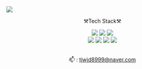 

<img src="https://capsule-render.vercel.app/api?type=waving&color=F44A6A&height=200&section=header&text=Hi👋,I'm Seojeong Yeo.&fontSize=65">








<div align=center>

  ⚒Tech Stack⚒

<img src="https://img.shields.io/badge/c-A8B9CC?style=for-the-badge&logo=c&logoColor=white"> 
<img src="https://img.shields.io/badge/c++-512BD4?style=for-the-badge&logo=cplusplus&logoColor=white">
<img src="https://img.shields.io/badge/Linux-FCC624?style=for-the-badge&logo=Linux&logoColor=white">

<br>

<img src="https://img.shields.io/badge/matlab-047DA3?style=for-the-badge&logo=matlab&logoColor=white">
<img src="https://img.shields.io/badge/simulink-008080?style=for-the-badge&logo=simulink&logoColor=white">
<img src="https://img.shields.io/badge/AURIX-F46D01?style=for-the-badge&logo=AURIX&logoColor=white">
<img src="https://img.shields.io/badge/python-047DA3?style=for-the-badge&logo=matlab&logoColor=white">
 
  <br>


<br>

📫 : tjwjd8999@naver.com <br>

</div>
<!--
**yeoseojeong/yeoseojeong** is a ✨ _special_ ✨ repository because its `README.md` (this file) appears on your GitHub profile.

Here are some ideas to get you started:

- 🔭 I’m currently working on ...
- 🌱 I’m currently learning ...
- 👯 I’m looking to collaborate on ...
- 🤔 I’m looking for help with ...
- 💬 Ask me about ...
- 📫 How to reach me: ...
- 😄 Pronouns: ...
- ⚡ Fun fact: ...
-->









